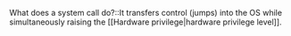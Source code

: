 What does a system call do?::It transfers control (jumps) into the OS while simultaneously raising the [[Hardware privilege|hardware privilege level]].